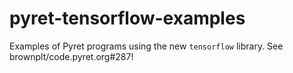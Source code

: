 # pyret-tensorflow-examples
Examples of Pyret programs using the new `tensorflow` library. See brownplt/code.pyret.org#287!
